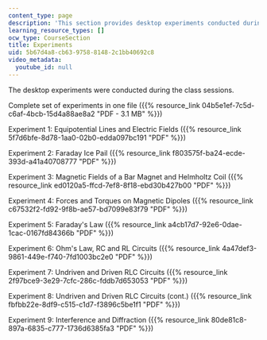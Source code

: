 ```yaml
---
content_type: page
description: 'This section provides desktop experiments conducted during class sessions.    '
learning_resource_types: []
ocw_type: CourseSection
title: Experiments
uid: 5b67d4a8-cb63-9758-8148-2c1bb40692c8
video_metadata:
  youtube_id: null
---
```


The desktop experiments were conducted during the class sessions.

Complete set of experiments in one file ({{% resource_link 04b5e1ef-7c5d-c6af-4bcb-15d4a88ae8a2 "PDF - 3.1 MB" %}})

Experiment 1: Equipotential Lines and Electric Fields ({{% resource_link 5f7d6bfe-8d78-1aa0-02b0-edda097bc191 "PDF" %}})

Experiment 2: Faraday Ice Pail ({{% resource_link f803575f-ba24-ecde-393d-a41a40708777 "PDF" %}})

Experiment 3: Magnetic Fields of a Bar Magnet and Helmholtz Coil ({{% resource_link ed0120a5-ffcd-7ef8-8f18-ebd30b427b00 "PDF" %}})

Experiment 4: Forces and Torques on Magnetic Dipoles ({{% resource_link c67532f2-fd92-9f8b-ae57-bd7099e83f79 "PDF" %}})

Experiment 5: Faraday's Law ({{% resource_link a4cb17d7-92e6-0dae-1cac-0167fd84366b "PDF" %}})

Experiment 6: Ohm's Law, RC and RL Circuits ({{% resource_link 4a47def3-9861-449e-f740-7fd1003bc2e0 "PDF" %}})

Experiment 7: Undriven and Driven RLC Circuits ({{% resource_link 2f97bce9-3e29-7cfc-286c-fddb7d653053 "PDF" %}})

Experiment 8: Undriven and Driven RLC Circuits (cont.) ({{% resource_link fbfbb22e-8df9-c515-c1d7-f3896c5be1f1 "PDF" %}})

Experiment 9: Interference and Diffraction ({{% resource_link 80de81c8-897a-6835-c777-1736d6385fa3 "PDF" %}})